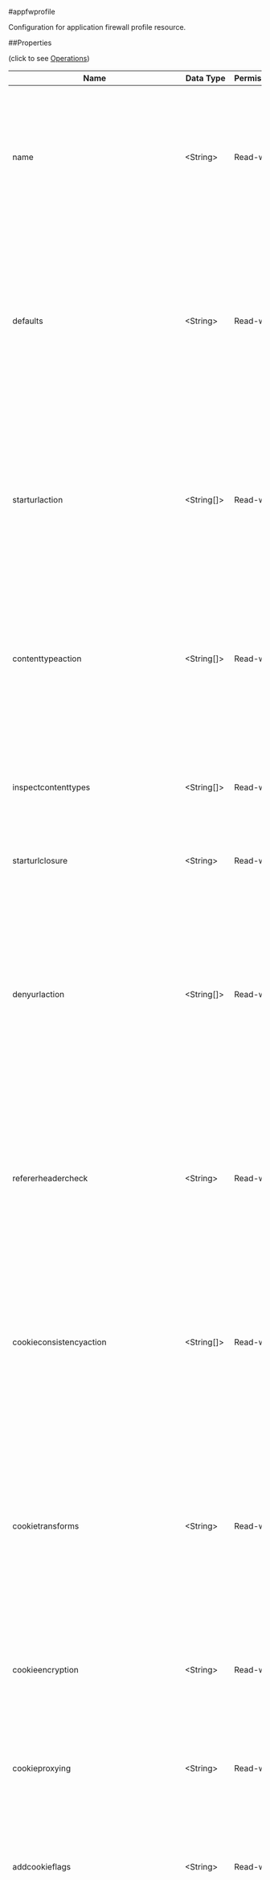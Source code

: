 #appfwprofile

Configuration for application firewall profile resource.


##Properties 
<span>(click to see [Operations](#operations))</span>


<table><thead><tr><th>Name</th><th> Data Type</th><th> Permissions</th><th>Description</th></tr></thead><tbody><tr><td>name</td><td>&lt;String></td><td>Read-write</td><td>Name for the profile. Must begin with a letter, number, or the underscore character (_), and must contain only letters, numbers, and the hyphen (-), period (.), pound (#), space ( ), at (@), equals (=), colon (:), and underscore (_) characters. Cannot be changed after the profile is added. The following requirement applies only to the NetScaler CLI: If the name includes one or more spaces, enclose the name in double or single quotation marks (for example, "my profile" or my profile).&lt;br>Minimum length = 1</td><tr><tr><td>defaults</td><td>&lt;String></td><td>Read-write</td><td>Default configuration to apply to the profile. Basic defaults are intended for standard content that requires little further configuration, such as static web site content. Advanced defaults are intended for specialized content that requires significant specialized configuration, such as heavily scripted or dynamic content. CLI users: When adding an application firewall profile, you can set either the defaults or the type, but not both. To set both options, create the profile by using the add appfw profile command, and then use the set appfw profile command to configure the other option.&lt;br>Possible values = basic, advanced</td><tr><tr><td>starturlaction</td><td>&lt;String[]></td><td>Read-write</td><td>One or more Start URL actions. Available settings function as follows: * Block - Block connections that violate this security check. * Learn - Use the learning engine to generate a list of exceptions to this security check. * Log - Log violations of this security check. * Stats - Generate statistics for this security check. * None - Disable all actions for this security check. CLI users: To enable one or more actions, type "set appfw profile -startURLaction" followed by the actions to be enabled. To turn off all actions, type "set appfw profile -startURLaction none".&lt;br>Possible values = none, block, learn, log, stats</td><tr><tr><td>contenttypeaction</td><td>&lt;String[]></td><td>Read-write</td><td>One or more Content-type actions. Available settings function as follows: * Block - Block connections that violate this security check. * Log - Log violations of this security check. * None - Disable all actions for this security check. CLI users: To enable one or more actions, type "set appfw profile -contentTypeaction" followed by the actions to be enabled. To turn off all actions, type "set appfw profile -contentTypeaction none".&lt;br>Possible values = none, block, learn, log, stats</td><tr><tr><td>inspectcontenttypes</td><td>&lt;String[]></td><td>Read-write</td><td>One or more InspectContentType lists. * application/x-www-form-urlencoded * multipart/form-data * text/x-gwt-rpc CLI users: To enable, type "set appfw profile -InspectContentTypes" followed by the content types to be inspected.&lt;br>Possible values = none, application/x-www-form-urlencoded, multipart/form-data, text/x-gwt-rpc</td><tr><tr><td>starturlclosure</td><td>&lt;String></td><td>Read-write</td><td>Toggle the state of Start URL Closure.&lt;br>Default value: OFF&lt;br>Possible values = ON, OFF</td><tr><tr><td>denyurlaction</td><td>&lt;String[]></td><td>Read-write</td><td>One or more Deny URL actions. Available settings function as follows: * Block - Block connections that violate this security check. * Log - Log violations of this security check. * Stats - Generate statistics for this security check. * None - Disable all actions for this security check. NOTE: The Deny URL check takes precedence over the Start URL check. If you enable blocking for the Deny URL check, the application firewall blocks any URL that is explicitly blocked by a Deny URL, even if the same URL would otherwise be allowed by the Start URL check. CLI users: To enable one or more actions, type "set appfw profile -denyURLaction" followed by the actions to be enabled. To turn off all actions, type "set appfw profile -denyURLaction none".&lt;br>Possible values = none, block, learn, log, stats</td><tr><tr><td>refererheadercheck</td><td>&lt;String></td><td>Read-write</td><td>Enable validation of Referer headers. Referer validation ensures that a web form that a user sends to your web site originally came from your web site, not an outside attacker. Although this parameter is part of the Start URL check, referer validation protects against cross-site request forgery (CSRF) attacks, not Start URL attacks.&lt;br>Default value: OFF&lt;br>Possible values = OFF, if_present, AlwaysExceptStartURLs, AlwaysExceptFirstRequest</td><tr><tr><td>cookieconsistencyaction</td><td>&lt;String[]></td><td>Read-write</td><td>One or more Cookie Consistency actions. Available settings function as follows: * Block - Block connections that violate this security check. * Learn - Use the learning engine to generate a list of exceptions to this security check. * Log - Log violations of this security check. * Stats - Generate statistics for this security check. * None - Disable all actions for this security check. CLI users: To enable one or more actions, type "set appfw profile -cookieConsistencyAction" followed by the actions to be enabled. To turn off all actions, type "set appfw profile -cookieConsistencyAction none".&lt;br>Default value: none&lt;br>Possible values = none, block, learn, log, stats</td><tr><tr><td>cookietransforms</td><td>&lt;String></td><td>Read-write</td><td>Perform the specified type of cookie transformation. Available settings function as follows: * Encryption - Encrypt cookies. * Proxying - Mask contents of server cookies by sending proxy cookie to users. * Cookie flags - Flag cookies as HTTP only to prevent scripts on users browser from accessing and possibly modifying them. CAUTION: Make sure that this parameter is set to ON if you are configuring any cookie transformations. If it is set to OFF, no cookie transformations are performed regardless of any other settings.&lt;br>Default value: OFF&lt;br>Possible values = ON, OFF</td><tr><tr><td>cookieencryption</td><td>&lt;String></td><td>Read-write</td><td>Type of cookie encryption. Available settings function as follows: * None - Do not encrypt cookies. * Decrypt Only - Decrypt encrypted cookies, but do not encrypt cookies. * Encrypt Session Only - Encrypt session cookies, but not permanent cookies. * Encrypt All - Encrypt all cookies.&lt;br>Default value: none&lt;br>Possible values = none, decryptOnly, encryptSessionOnly, encryptAll</td><tr><tr><td>cookieproxying</td><td>&lt;String></td><td>Read-write</td><td>Cookie proxy setting. Available settings function as follows: * None - Do not proxy cookies. * Session Only - Proxy session cookies by using the NetScaler session ID, but do not proxy permanent cookies.&lt;br>Default value: none&lt;br>Possible values = none, sessionOnly</td><tr><tr><td>addcookieflags</td><td>&lt;String></td><td>Read-write</td><td>Add the specified flags to cookies. Available settings function as follows: * None - Do not add flags to cookies. * HTTP Only - Add the HTTP Only flag to cookies, which prevents scripts from accessing cookies. * Secure - Add Secure flag to cookies. * All - Add both HTTPOnly and Secure flags to cookies.&lt;br>Default value: none&lt;br>Possible values = none, httpOnly, secure, all</td><tr><tr><td>fieldconsistencyaction</td><td>&lt;String[]></td><td>Read-write</td><td>One or more Form Field Consistency actions. Available settings function as follows: * Block - Block connections that violate this security check. * Learn - Use the learning engine to generate a list of exceptions to this security check. * Log - Log violations of this security check. * Stats - Generate statistics for this security check. * None - Disable all actions for this security check. CLI users: To enable one or more actions, type "set appfw profile -fieldConsistencyaction" followed by the actions to be enabled. To turn off all actions, type "set appfw profile -fieldConsistencyAction none".&lt;br>Default value: none&lt;br>Possible values = none, block, learn, log, stats</td><tr><tr><td>csrftagaction</td><td>&lt;String[]></td><td>Read-write</td><td>One or more Cross-Site Request Forgery (CSRF) Tagging actions. Available settings function as follows: * Block - Block connections that violate this security check. * Learn - Use the learning engine to generate a list of exceptions to this security check. * Log - Log violations of this security check. * Stats - Generate statistics for this security check. * None - Disable all actions for this security check. CLI users: To enable one or more actions, type "set appfw profile -CSRFTagAction" followed by the actions to be enabled. To turn off all actions, type "set appfw profile -CSRFTagAction none".&lt;br>Default value: none&lt;br>Possible values = none, block, learn, log, stats</td><tr><tr><td>crosssitescriptingaction</td><td>&lt;String[]></td><td>Read-write</td><td>One or more Cross-Site Scripting (XSS) actions. Available settings function as follows: * Block - Block connections that violate this security check. * Learn - Use the learning engine to generate a list of exceptions to this security check. * Log - Log violations of this security check. * Stats - Generate statistics for this security check. * None - Disable all actions for this security check. CLI users: To enable one or more actions, type "set appfw profile -crossSiteScriptingAction" followed by the actions to be enabled. To turn off all actions, type "set appfw profile -crossSiteScriptingAction none".&lt;br>Possible values = none, block, learn, log, stats</td><tr><tr><td>crosssitescriptingtransformunsafehtml</td><td>&lt;String></td><td>Read-write</td><td>Transform cross-site scripts. This setting configures the application firewall to disable dangerous HTML instead of blocking the request. CAUTION: Make sure that this parameter is set to ON if you are configuring any cross-site scripting transformations. If it is set to OFF, no cross-site scripting transformations are performed regardless of any other settings.&lt;br>Default value: OFF&lt;br>Possible values = ON, OFF</td><tr><tr><td>crosssitescriptingcheckcompleteurls</td><td>&lt;String></td><td>Read-write</td><td>Check complete URLs for cross-site scripts, instead of just the query portions of URLs.&lt;br>Default value: OFF&lt;br>Possible values = ON, OFF</td><tr><tr><td>sqlinjectionaction</td><td>&lt;String[]></td><td>Read-write</td><td>One or more HTML SQL Injection actions. Available settings function as follows: * Block - Block connections that violate this security check. * Learn - Use the learning engine to generate a list of exceptions to this security check. * Log - Log violations of this security check. * Stats - Generate statistics for this security check. * None - Disable all actions for this security check. CLI users: To enable one or more actions, type "set appfw profile -SQLInjectionAction" followed by the actions to be enabled. To turn off all actions, type "set appfw profile -SQLInjectionAction none".&lt;br>Possible values = none, block, learn, log, stats</td><tr><tr><td>sqlinjectiontransformspecialchars</td><td>&lt;String></td><td>Read-write</td><td>Transform injected SQL code. This setting configures the application firewall to disable SQL special strings instead of blocking the request. Since most SQL servers require a special string to activate an SQL keyword, in most cases a request that contains injected SQL code is safe if special strings are disabled. CAUTION: Make sure that this parameter is set to ON if you are configuring any SQL injection transformations. If it is set to OFF, no SQL injection transformations are performed regardless of any other settings.&lt;br>Default value: OFF&lt;br>Possible values = ON, OFF</td><tr><tr><td>sqlinjectiononlycheckfieldswithsqlchars</td><td>&lt;String></td><td>Read-write</td><td>Check only form fields that contain SQL special strings (characters) for injected SQL code. Most SQL servers require a special string to activate an SQL request, so SQL code without a special string is harmless to most SQL servers.&lt;br>Default value: ON&lt;br>Possible values = ON, OFF</td><tr><tr><td>sqlinjectiontype</td><td>&lt;String></td><td>Read-write</td><td>Available SQL injection types. -SQLSplChar : Checks for SQL Special Chars -SQLKeyword : Checks for SQL Keywords -SQLSplCharANDKeyword : Checks for both and blocks if both are found -SQLSplCharORKeyword : Checks for both and blocks if anyone is found.&lt;br>Default value: SQLSplCharANDKeyword&lt;br>Possible values = SQLSplChar, SQLKeyword, SQLSplCharORKeyword, SQLSplCharANDKeyword</td><tr><tr><td>sqlinjectionchecksqlwildchars</td><td>&lt;String></td><td>Read-write</td><td>Check for form fields that contain SQL wild chars .&lt;br>Default value: OFF&lt;br>Possible values = ON, OFF</td><tr><tr><td>fieldformataction</td><td>&lt;String[]></td><td>Read-write</td><td>One or more Field Format actions. Available settings function as follows: * Block - Block connections that violate this security check. * Learn - Use the learning engine to generate a list of suggested web form fields and field format assignments. * Log - Log violations of this security check. * Stats - Generate statistics for this security check. * None - Disable all actions for this security check. CLI users: To enable one or more actions, type "set appfw profile -fieldFormatAction" followed by the actions to be enabled. To turn off all actions, type "set appfw profile -fieldFormatAction none".&lt;br>Possible values = none, block, learn, log, stats</td><tr><tr><td>defaultfieldformattype</td><td>&lt;String></td><td>Read-write</td><td>Designate a default field type to be applied to web form fields that do not have a field type explicitly assigned to them.&lt;br>Minimum length = 1</td><tr><tr><td>defaultfieldformatminlength</td><td>&lt;Double></td><td>Read-write</td><td>Minimum length, in characters, for data entered into a field that is assigned the default field type. To disable the minimum and maximum length settings and allow data of any length to be entered into the field, set this parameter to zero (0).&lt;br>Default value: 0&lt;br>Minimum value = 0&lt;br>Maximum value = 65535</td><tr><tr><td>defaultfieldformatmaxlength</td><td>&lt;Double></td><td>Read-write</td><td>Maximum length, in characters, for data entered into a field that is assigned the default field type.&lt;br>Default value: 65535&lt;br>Minimum value = 1&lt;br>Maximum value = 65535</td><tr><tr><td>bufferoverflowaction</td><td>&lt;String[]></td><td>Read-write</td><td>One or more Buffer Overflow actions. Available settings function as follows: * Block - Block connections that violate this security check. * Log - Log violations of this security check. * Stats - Generate statistics for this security check. * None - Disable all actions for this security check. CLI users: To enable one or more actions, type "set appfw profile -bufferOverflowAction" followed by the actions to be enabled. To turn off all actions, type "set appfw profile -bufferOverflowAction none".&lt;br>Possible values = none, block, learn, log, stats</td><tr><tr><td>bufferoverflowmaxurllength</td><td>&lt;Double></td><td>Read-write</td><td>Maximum length, in characters, for URLs on your protected web sites. Requests with longer URLs are blocked.&lt;br>Default value: 1024&lt;br>Minimum value = 0&lt;br>Maximum value = 65535</td><tr><tr><td>bufferoverflowmaxheaderlength</td><td>&lt;Double></td><td>Read-write</td><td>Maximum length, in characters, for HTTP headers in requests sent to your protected web sites. Requests with longer headers are blocked.&lt;br>Default value: 4096&lt;br>Minimum value = 0&lt;br>Maximum value = 65535</td><tr><tr><td>bufferoverflowmaxcookielength</td><td>&lt;Double></td><td>Read-write</td><td>Maximum length, in characters, for cookies sent to your protected web sites. Requests with longer cookies are blocked.&lt;br>Default value: 4096&lt;br>Minimum value = 0&lt;br>Maximum value = 65535</td><tr><tr><td>creditcardaction</td><td>&lt;String[]></td><td>Read-write</td><td>One or more Credit Card actions. Available settings function as follows: * Block - Block connections that violate this security check. * Log - Log violations of this security check. * Stats - Generate statistics for this security check. * None - Disable all actions for this security check. CLI users: To enable one or more actions, type "set appfw profile -creditCardAction" followed by the actions to be enabled. To turn off all actions, type "set appfw profile -creditCardAction none".&lt;br>Default value: none&lt;br>Possible values = none, block, learn, log, stats</td><tr><tr><td>creditcard</td><td>&lt;String[]></td><td>Read-write</td><td>Credit card types that the application firewall should protect.&lt;br>Possible values = visa, mastercard, discover, amex, jcb, dinersclub</td><tr><tr><td>creditcardmaxallowed</td><td>&lt;Double></td><td>Read-write</td><td>Maximum number of credit card numbers that can appear on a web page served by your protected web sites. Pages that contain more credit card numbers are blocked.&lt;br>Minimum value = 0&lt;br>Maximum value = 255</td><tr><tr><td>creditcardxout</td><td>&lt;String></td><td>Read-write</td><td>Mask any credit card number detected in a response by replacing each digit, except the digits in the final group, with the letter "X.".&lt;br>Default value: OFF&lt;br>Possible values = ON, OFF</td><tr><tr><td>dosecurecreditcardlogging</td><td>&lt;String></td><td>Read-write</td><td>Setting this option logs credit card numbers in the response when the match is found.&lt;br>Default value: ON&lt;br>Possible values = ON, OFF</td><tr><tr><td>streaming</td><td>&lt;String></td><td>Read-write</td><td>Setting this option converts content-length form submission requests (requests with content-type "application/x-www-form-urlencoded" or "multipart/form-data") to chunked requests when atleast one of the following protections : SQL injection protection, XSS protection, form field consistency protection, starturl closure, CSRF tagging is enabled. Please make sure that the backend server accepts chunked requests before enabling this option.&lt;br>Default value: OFF&lt;br>Possible values = ON, OFF</td><tr><tr><td>trace</td><td>&lt;String></td><td>Read-write</td><td>Toggle the state of trace.&lt;br>Default value: OFF&lt;br>Possible values = ON, OFF</td><tr><tr><td>requestcontenttype</td><td>&lt;String></td><td>Read-write</td><td>Default Content-Type header for requests. A Content-Type header can contain 0-255 letters, numbers, and the hyphen (-) and underscore (_) characters.&lt;br>Minimum length = 1&lt;br>Maximum length = 255</td><tr><tr><td>responsecontenttype</td><td>&lt;String></td><td>Read-write</td><td>Default Content-Type header for responses. A Content-Type header can contain 0-255 letters, numbers, and the hyphen (-) and underscore (_) characters.&lt;br>Minimum length = 1&lt;br>Maximum length = 255</td><tr><tr><td>xmldosaction</td><td>&lt;String[]></td><td>Read-write</td><td>One or more XML Denial-of-Service (XDoS) actions. Available settings function as follows: * Block - Block connections that violate this security check. * Learn - Use the learning engine to generate a list of exceptions to this security check. * Log - Log violations of this security check. * Stats - Generate statistics for this security check. * None - Disable all actions for this security check. CLI users: To enable one or more actions, type "set appfw profile -XMLDoSAction" followed by the actions to be enabled. To turn off all actions, type "set appfw profile -XMLDoSAction none".&lt;br>Possible values = none, block, learn, log, stats</td><tr><tr><td>xmlformataction</td><td>&lt;String[]></td><td>Read-write</td><td>One or more XML Format actions. Available settings function as follows: * Block - Block connections that violate this security check. * Log - Log violations of this security check. * Stats - Generate statistics for this security check. * None - Disable all actions for this security check. CLI users: To enable one or more actions, type "set appfw profile -XMLFormatAction" followed by the actions to be enabled. To turn off all actions, type "set appfw profile -XMLFormatAction none".&lt;br>Possible values = none, block, learn, log, stats</td><tr><tr><td>xmlsqlinjectionaction</td><td>&lt;String[]></td><td>Read-write</td><td>One or more XML SQL Injection actions. Available settings function as follows: * Block - Block connections that violate this security check. * Log - Log violations of this security check. * Stats - Generate statistics for this security check. * None - Disable all actions for this security check. CLI users: To enable one or more actions, type "set appfw profile -XMLSQLInjectionAction" followed by the actions to be enabled. To turn off all actions, type "set appfw profile -XMLSQLInjectionAction none".&lt;br>Possible values = none, block, learn, log, stats</td><tr><tr><td>xmlsqlinjectiononlycheckfieldswithsqlchars</td><td>&lt;String></td><td>Read-write</td><td>Check only form fields that contain SQL special characters, which most SQL servers require before accepting an SQL command, for injected SQL.&lt;br>Default value: ON&lt;br>Possible values = ON, OFF</td><tr><tr><td>xmlsqlinjectiontype</td><td>&lt;String></td><td>Read-write</td><td>Available SQL injection types. -SQLSplChar : Checks for SQL Special Chars -SQLKeyword : Checks for SQL Keywords -SQLSplCharANDKeyword : Checks for both and blocks if both are found -SQLSplCharORKeyword : Checks for both and blocks if anyone is found.&lt;br>Default value: SQLSplCharANDKeyword&lt;br>Possible values = SQLSplChar, SQLKeyword, SQLSplCharORKeyword, SQLSplCharANDKeyword</td><tr><tr><td>xmlsqlinjectionchecksqlwildchars</td><td>&lt;String></td><td>Read-write</td><td>Check for form fields that contain SQL wild chars .&lt;br>Default value: OFF&lt;br>Possible values = ON, OFF</td><tr><tr><td>xmlsqlinjectionparsecomments</td><td>&lt;String></td><td>Read-write</td><td>Parse comments in XML Data and exempt those sections of the request that are from the XML SQL Injection check. You must configure the type of comments that the application firewall is to detect and exempt from this security check. Available settings function as follows: * Check all - Check all content. * ANSI - Exempt content that is part of an ANSI (Mozilla-style) comment. * Nested - Exempt content that is part of a nested (Microsoft-style) comment. * ANSI Nested - Exempt content that is part of any type of comment.&lt;br>Default value: checkall&lt;br>Possible values = checkall, ansi, nested, ansinested</td><tr><tr><td>xmlxssaction</td><td>&lt;String[]></td><td>Read-write</td><td>One or more XML Cross-Site Scripting actions. Available settings function as follows: * Block - Block connections that violate this security check. * Log - Log violations of this security check. * Stats - Generate statistics for this security check. * None - Disable all actions for this security check. CLI users: To enable one or more actions, type "set appfw profile -XMLXSSAction" followed by the actions to be enabled. To turn off all actions, type "set appfw profile -XMLXSSAction none".&lt;br>Possible values = none, block, learn, log, stats</td><tr><tr><td>xmlwsiaction</td><td>&lt;String[]></td><td>Read-write</td><td>One or more Web Services Interoperability (WSI) actions. Available settings function as follows: * Block - Block connections that violate this security check. * Learn - Use the learning engine to generate a list of exceptions to this security check. * Log - Log violations of this security check. * Stats - Generate statistics for this security check. * None - Disable all actions for this security check. CLI users: To enable one or more actions, type "set appfw profile -XMLWSIAction" followed by the actions to be enabled. To turn off all actions, type "set appfw profile -XMLWSIAction none".&lt;br>Possible values = none, block, learn, log, stats</td><tr><tr><td>xmlattachmentaction</td><td>&lt;String[]></td><td>Read-write</td><td>One or more XML Attachment actions. Available settings function as follows: * Block - Block connections that violate this security check. * Learn - Use the learning engine to generate a list of exceptions to this security check. * Log - Log violations of this security check. * Stats - Generate statistics for this security check. * None - Disable all actions for this security check. CLI users: To enable one or more actions, type "set appfw profile -XMLAttachmentAction" followed by the actions to be enabled. To turn off all actions, type "set appfw profile -XMLAttachmentAction none".&lt;br>Possible values = none, block, learn, log, stats</td><tr><tr><td>xmlvalidationaction</td><td>&lt;String[]></td><td>Read-write</td><td>One or more XML Validation actions. Available settings function as follows: * Block - Block connections that violate this security check. * Log - Log violations of this security check. * Stats - Generate statistics for this security check. * None - Disable all actions for this security check. CLI users: To enable one or more actions, type "set appfw profile -XMLValidationAction" followed by the actions to be enabled. To turn off all actions, type "set appfw profile -XMLValidationAction none".&lt;br>Possible values = none, block, learn, log, stats</td><tr><tr><td>xmlerrorobject</td><td>&lt;String></td><td>Read-write</td><td>Name to assign to the XML Error Object, which the application firewall displays when a user request is blocked. Must begin with a letter, number, or the underscore character \\(_\\), and must contain only letters, numbers, and the hyphen \\(-\\), period \\(.\\) pound \\(\\#\\), space \\( \\), at (@), equals \\(=\\), colon \\(:\\), and underscore characters. Cannot be changed after the XML error object is added. The following requirement applies only to the NetScaler CLI: If the name includes one or more spaces, enclose the name in double or single quotation marks \\(for example, "my XML error object" or my XML error object\\).&lt;br>Minimum length = 1</td><tr><tr><td>customsettings</td><td>&lt;String></td><td>Read-write</td><td>Object name for custom settings. This check is applicable to Profile Type: HTML, XML. .&lt;br>Minimum length = 1</td><tr><tr><td>signatures</td><td>&lt;String></td><td>Read-write</td><td>Object name for signatures. This check is applicable to Profile Type: HTML, XML. .&lt;br>Minimum length = 1</td><tr><tr><td>xmlsoapfaultaction</td><td>&lt;String[]></td><td>Read-write</td><td>One or more XML SOAP Fault Filtering actions. Available settings function as follows: * Block - Block connections that violate this security check. * Log - Log violations of this security check. * Stats - Generate statistics for this security check. * None - Disable all actions for this security check. * Remove - Remove all violations for this security check. CLI users: To enable one or more actions, type "set appfw profile -XMLSOAPFaultAction" followed by the actions to be enabled. To turn off all actions, type "set appfw profile -XMLSOAPFaultAction none".&lt;br>Possible values = none, block, log, remove, stats</td><tr><tr><td>usehtmlerrorobject</td><td>&lt;String></td><td>Read-write</td><td>Send an imported HTML Error object to a user when a request is blocked, instead of redirecting the user to the designated Error URL.&lt;br>Default value: OFF&lt;br>Possible values = ON, OFF</td><tr><tr><td>errorurl</td><td>&lt;String></td><td>Read-write</td><td>URL that application firewall uses as the Error URL.&lt;br>Minimum length = 1</td><tr><tr><td>htmlerrorobject</td><td>&lt;String></td><td>Read-write</td><td>Name to assign to the HTML Error Object. Must begin with a letter, number, or the underscore character \\(_\\), and must contain only letters, numbers, and the hyphen \\(-\\), period \\(.\\) pound \\(\\#\\), space \\( \\), at (@), equals \\(=\\), colon \\(:\\), and underscore characters. Cannot be changed after the HTML error object is added. The following requirement applies only to the NetScaler CLI: If the name includes one or more spaces, enclose the name in double or single quotation marks \\(for example, "my HTML error object" or my HTML error object\\).&lt;br>Minimum length = 1</td><tr><tr><td>logeverypolicyhit</td><td>&lt;String></td><td>Read-write</td><td>Log every profile match, regardless of security checks results.&lt;br>Default value: OFF&lt;br>Possible values = ON, OFF</td><tr><tr><td>stripcomments</td><td>&lt;String></td><td>Read-write</td><td>Strip HTML comments. This check is applicable to Profile Type: HTML. .&lt;br>Default value: OFF&lt;br>Possible values = ON, OFF</td><tr><tr><td>striphtmlcomments</td><td>&lt;String></td><td>Read-write</td><td>Strip HTML comments before forwarding a web page sent by a protected web site in response to a user request.&lt;br>Default value: none&lt;br>Possible values = none, all, exclude_script_tag</td><tr><tr><td>stripxmlcomments</td><td>&lt;String></td><td>Read-write</td><td>Strip XML comments before forwarding a web page sent by a protected web site in response to a user request.&lt;br>Default value: none&lt;br>Possible values = none, all</td><tr><tr><td>exemptclosureurlsfromsecuritychecks</td><td>&lt;String></td><td>Read-write</td><td>Exempt URLs that pass the Start URL closure check from SQL injection, cross-site script, field format and field consistency security checks at locations other than headers.&lt;br>Default value: ON&lt;br>Possible values = ON, OFF</td><tr><tr><td>defaultcharset</td><td>&lt;String></td><td>Read-write</td><td>Default character set for protected web pages. Web pages sent by your protected web sites in response to user requests are assigned this character set if the page does not already specify a character set. The character sets supported by the application firewall are: * iso-8859-1 (English US) * big5 (Chinese Traditional) * gb2312 (Chinese Simplified) * sjis (Japanese Shift-JIS) * euc-jp (Japanese EUC-JP) * iso-8859-9 (Turkish) * utf-8 (Unicode) * euc-kr (Korean).&lt;br>Minimum length = 1&lt;br>Maximum length = 31</td><tr><tr><td>postbodylimit</td><td>&lt;Double></td><td>Read-write</td><td>Maximum allowed HTTP post body size, in bytes.&lt;br>Default value: 20000000&lt;br>Minimum value = 0&lt;br>Maximum value = 1000000000</td><tr><tr><td>fileuploadmaxnum</td><td>&lt;Double></td><td>Read-write</td><td>Maximum allowed number of file uploads per form-submission request. The maximum setting (65535) allows an unlimited number of uploads.&lt;br>Default value: 65535&lt;br>Minimum value = 0&lt;br>Maximum value = 65535</td><tr><tr><td>canonicalizehtmlresponse</td><td>&lt;String></td><td>Read-write</td><td>Perform HTML entity encoding for any special characters in responses sent by your protected web sites.&lt;br>Default value: ON&lt;br>Possible values = ON, OFF</td><tr><tr><td>enableformtagging</td><td>&lt;String></td><td>Read-write</td><td>Enable tagging of web form fields for use by the Form Field Consistency and CSRF Form Tagging checks.&lt;br>Default value: ON&lt;br>Possible values = ON, OFF</td><tr><tr><td>sessionlessfieldconsistency</td><td>&lt;String></td><td>Read-write</td><td>Perform sessionless Field Consistency Checks.&lt;br>Default value: OFF&lt;br>Possible values = OFF, ON, postOnly</td><tr><tr><td>sessionlessurlclosure</td><td>&lt;String></td><td>Read-write</td><td>Enable session less URL Closure Checks. This check is applicable to Profile Type: HTML. .&lt;br>Default value: OFF&lt;br>Possible values = ON, OFF</td><tr><tr><td>semicolonfieldseparator</td><td>&lt;String></td><td>Read-write</td><td>Allow ; as a form field separator in URL queries and POST form bodies. .&lt;br>Default value: OFF&lt;br>Possible values = ON, OFF</td><tr><tr><td>excludefileuploadfromchecks</td><td>&lt;String></td><td>Read-write</td><td>Exclude uploaded files from Form checks.&lt;br>Default value: OFF&lt;br>Possible values = ON, OFF</td><tr><tr><td>sqlinjectionparsecomments</td><td>&lt;String></td><td>Read-write</td><td>Parse HTML comments and exempt them from the HTML SQL Injection check. You must specify the type of comments that the application firewall is to detect and exempt from this security check. Available settings function as follows: * Check all - Check all content. * ANSI - Exempt content that is part of an ANSI (Mozilla-style) comment. * Nested - Exempt content that is part of a nested (Microsoft-style) comment. * ANSI Nested - Exempt content that is part of any type of comment.&lt;br>Possible values = checkall, ansi, nested, ansinested</td><tr><tr><td>invalidpercenthandling</td><td>&lt;String></td><td>Read-write</td><td>Configure the method that the application firewall uses to handle percent-encoded names and values. Available settings function as follows: * apache_mode - Apache format. * asp_mode - Microsoft ASP format. * secure_mode - Secure format.&lt;br>Default value: secure_mode&lt;br>Possible values = apache_mode, asp_mode, secure_mode</td><tr><tr><td>type</td><td>&lt;String[]></td><td>Read-write</td><td>Application firewall profile type, which controls which security checks and settings are applied to content that is filtered with the profile. Available settings function as follows: * HTML - HTML-based web sites. * XML - XML-based web sites and services. * HTML XML (Web 2.0) - Sites that contain both HTML and XML content, such as ATOM feeds, blogs, and RSS feeds.&lt;br>Default value: HTML&lt;br>Possible values = HTML, XML</td><tr><tr><td>checkrequestheaders</td><td>&lt;String></td><td>Read-write</td><td>Check request headers as well as web forms for injected SQL and cross-site scripts.&lt;br>Default value: OFF&lt;br>Possible values = ON, OFF</td><tr><tr><td>optimizepartialreqs</td><td>&lt;String></td><td>Read-write</td><td>Optimize handle of HTTP partial requests i.e. those with range headers. Available settings are as follows: * ON - Partial requests by the client result in partial requests to the backend server in most cases. * OFF - Partial requests by the client are changed to full requests to the backend server.&lt;br>Default value: ON&lt;br>Possible values = ON, OFF</td><tr><tr><td>urldecoderequestcookies</td><td>&lt;String></td><td>Read-write</td><td>URL Decode request cookies before subjecting them to SQL and cross-site scripting checks.&lt;br>Default value: OFF&lt;br>Possible values = ON, OFF</td><tr><tr><td>comment</td><td>&lt;String></td><td>Read-write</td><td>Any comments about the purpose of profile, or other useful information about the profile.</td><tr><tr><td>archivename</td><td>&lt;String></td><td>Read-write</td><td>Source for tar archive.&lt;br>Minimum length = 1&lt;br>Maximum length = 31</td><tr><tr><td>csrftag</td><td>&lt;String></td><td>Read-only</td><td>The web form originating URL.</td><tr><tr><td>state</td><td>&lt;String></td><td>Read-only</td><td>Enabled.&lt;br>Possible values = ENABLED, DISABLED</td><tr><tr><td>builtin</td><td>&lt;Boolean></td><td>Read-only</td><td>Indicates that a profile is a built-in entity.</td><tr><tr><td>__count</td><td>&lt;Double></td><td>Read-only</td><td>count parameter</td><tr></tbody></table>
##Operations 
<span>(click to see [Properties](#properties))</span>


[ADD](#add) | [DELETE](#delete) | [UPDATE](#update) | [UNSET](#unset) | [RESTORE](#restore) | [GET (ALL)](#get-(all)) | [GET](#get) | [COUNT](#count)


Some options that you can use for each operations:
<ul><li><p><b>Getting warnings in response:</b> NITRO allows you to get warnings in an operation by specifying the "warning" query parameter as "yes". For example, to get warnings while connecting to the NetScaler appliance, the URL is as follows:</p><p>http://<span style="color:green;font-style:italic;">&lt;netscaler-ip-address&gt;</span>/nitro/v1/config/login?warning=yes</p><p>If any, the warnings are displayed in the response payload with the HTTP code "209 X-NITRO-WARNING".</p></li><li><p><b>Authenticated access for individual NITRO operations:</b> NITRO allows you to logon to the NetScaler appliance to perform individual operations. You can use this option instead of creating a NITRO session (using the login object) and then using that session to perform all operations,</p><p>To do this, you must specify the username and password in the request header of the NITRO request as follows:</p><p>X-NITRO-USER:<span style="color:green;font-style:italic;">&lt;username&gt;</span></p><p>X-NITRO-PASS:<span style="color:green;font-style:italic;">&lt;password&gt;</span></p><p><b>Note:</b> In such cases, make sure that the request header DOES not include the following:</p><p>Cookie:NITRO_AUTH_TOKEN=<span style="color:green;font-style:italic;">&lt;tokenvalue&gt;</span></p></li></ul>



***Note:*** 
Mandatory parameters are marked in <span style="color:#FF0000;">red</span> and placeholder content is marked in <span style="color:green;font-style:italic">&lt;green&gt;</span>.

###add



URL: http://&lt;NSIP&gt;/nitro/v1/config/
HTTP Method: POST
Request Payload: ```object={"params":{      "warning":<String_value>,      "onerror":<String_value>},"sessionid":"##sessionid","appfwprofile":{      "name":<String_value>,      "defaults":<String_value>,      "starturlaction":<String[]_value>,      "contenttypeaction":<String[]_value>,      "inspectcontenttypes":<String[]_value>,      "starturlclosure":<String_value>,      "denyurlaction":<String[]_value>,      "refererheadercheck":<String_value>,      "cookieconsistencyaction":<String[]_value>,      "cookietransforms":<String_value>,      "cookieencryption":<String_value>,      "cookieproxying":<String_value>,      "addcookieflags":<String_value>,      "fieldconsistencyaction":<String[]_value>,      "csrftagaction":<String[]_value>,      "crosssitescriptingaction":<String[]_value>,      "crosssitescriptingtransformunsafehtml":<String_value>,      "crosssitescriptingcheckcompleteurls":<String_value>,      "sqlinjectionaction":<String[]_value>,      "sqlinjectiontransformspecialchars":<String_value>,      "sqlinjectiononlycheckfieldswithsqlchars":<String_value>,      "sqlinjectiontype":<String_value>,      "sqlinjectionchecksqlwildchars":<String_value>,      "fieldformataction":<String[]_value>,      "defaultfieldformattype":<String_value>,      "defaultfieldformatminlength":<Double_value>,      "defaultfieldformatmaxlength":<Double_value>,      "bufferoverflowaction":<String[]_value>,      "bufferoverflowmaxurllength":<Double_value>,      "bufferoverflowmaxheaderlength":<Double_value>,      "bufferoverflowmaxcookielength":<Double_value>,      "creditcardaction":<String[]_value>,      "creditcard":<String[]_value>,      "creditcardmaxallowed":<Double_value>,      "creditcardxout":<String_value>,      "dosecurecreditcardlogging":<String_value>,      "streaming":<String_value>,      "trace":<String_value>,      "requestcontenttype":<String_value>,      "responsecontenttype":<String_value>,      "xmldosaction":<String[]_value>,      "xmlformataction":<String[]_value>,      "xmlsqlinjectionaction":<String[]_value>,      "xmlsqlinjectiononlycheckfieldswithsqlchars":<String_value>,      "xmlsqlinjectiontype":<String_value>,      "xmlsqlinjectionchecksqlwildchars":<String_value>,      "xmlsqlinjectionparsecomments":<String_value>,      "xmlxssaction":<String[]_value>,      "xmlwsiaction":<String[]_value>,      "xmlattachmentaction":<String[]_value>,      "xmlvalidationaction":<String[]_value>,      "xmlerrorobject":<String_value>,      "customsettings":<String_value>,      "signatures":<String_value>,      "xmlsoapfaultaction":<String[]_value>,      "usehtmlerrorobject":<String_value>,      "errorurl":<String_value>,      "htmlerrorobject":<String_value>,      "logeverypolicyhit":<String_value>,      "stripcomments":<String_value>,      "striphtmlcomments":<String_value>,      "stripxmlcomments":<String_value>,      "exemptclosureurlsfromsecuritychecks":<String_value>,      "defaultcharset":<String_value>,      "postbodylimit":<Double_value>,      "fileuploadmaxnum":<Double_value>,      "canonicalizehtmlresponse":<String_value>,      "enableformtagging":<String_value>,      "sessionlessfieldconsistency":<String_value>,      "sessionlessurlclosure":<String_value>,      "semicolonfieldseparator":<String_value>,      "excludefileuploadfromchecks":<String_value>,      "sqlinjectionparsecomments":<String_value>,      "invalidpercenthandling":<String_value>,      "type":<String[]_value>,      "checkrequestheaders":<String_value>,      "optimizepartialreqs":<String_value>,      "urldecoderequestcookies":<String_value>,      "comment":<String_value>,}}```
Response Payload: 
{ "errorcode": 0, "message": "Done", "severity": <String_value> }


###delete



URL: http://&lt;NSIP&gt;/nitro/v1/config/appfwprofile/name_value&lt;String&gt;
Query-parameters:
warning
http://&lt;NS_IP&gt;/nitro/v1/config/appfwprofile/name_value&lt;String&gt;?warning=yes
Use this query parameter to get warnings in nitro response. If this field is set to YES, warning message will be sent in 'message' field and 'WARNING' value is set in severity field of the response in case there is a



HTTP Method: DELETE
Response Payload: 
{ "errorcode": 0, "message": "Done", "severity": <String_value> }


###update



URL: http://&lt;NSIP&gt;/nitro/v1/config/
HTTP Method: PUT
Request Payload: ```{"params": {      "warning":<String_value>,      "onerror":<String_value>"},sessionid":"##sessionid","appfwprofile":{      "name":<String_value>,      "starturlaction":<String[]_value>,      "contenttypeaction":<String[]_value>,      "inspectcontenttypes":<String[]_value>,      "starturlclosure":<String_value>,      "denyurlaction":<String[]_value>,      "refererheadercheck":<String_value>,      "cookieconsistencyaction":<String[]_value>,      "cookietransforms":<String_value>,      "cookieencryption":<String_value>,      "cookieproxying":<String_value>,      "addcookieflags":<String_value>,      "fieldconsistencyaction":<String[]_value>,      "csrftagaction":<String[]_value>,      "crosssitescriptingaction":<String[]_value>,      "crosssitescriptingtransformunsafehtml":<String_value>,      "crosssitescriptingcheckcompleteurls":<String_value>,      "sqlinjectionaction":<String[]_value>,      "sqlinjectiontransformspecialchars":<String_value>,      "sqlinjectiononlycheckfieldswithsqlchars":<String_value>,      "sqlinjectiontype":<String_value>,      "sqlinjectionchecksqlwildchars":<String_value>,      "fieldformataction":<String[]_value>,      "defaultfieldformattype":<String_value>,      "defaultfieldformatminlength":<Double_value>,      "defaultfieldformatmaxlength":<Double_value>,      "bufferoverflowaction":<String[]_value>,      "bufferoverflowmaxurllength":<Double_value>,      "bufferoverflowmaxheaderlength":<Double_value>,      "bufferoverflowmaxcookielength":<Double_value>,      "creditcardaction":<String[]_value>,      "creditcard":<String[]_value>,      "creditcardmaxallowed":<Double_value>,      "creditcardxout":<String_value>,      "dosecurecreditcardlogging":<String_value>,      "streaming":<String_value>,      "trace":<String_value>,      "requestcontenttype":<String_value>,      "responsecontenttype":<String_value>,      "xmldosaction":<String[]_value>,      "xmlformataction":<String[]_value>,      "xmlsqlinjectionaction":<String[]_value>,      "xmlsqlinjectiononlycheckfieldswithsqlchars":<String_value>,      "xmlsqlinjectiontype":<String_value>,      "xmlsqlinjectionchecksqlwildchars":<String_value>,      "xmlsqlinjectionparsecomments":<String_value>,      "xmlxssaction":<String[]_value>,      "xmlwsiaction":<String[]_value>,      "xmlattachmentaction":<String[]_value>,      "xmlvalidationaction":<String[]_value>,      "xmlerrorobject":<String_value>,      "customsettings":<String_value>,      "signatures":<String_value>,      "xmlsoapfaultaction":<String[]_value>,      "usehtmlerrorobject":<String_value>,      "errorurl":<String_value>,      "htmlerrorobject":<String_value>,      "logeverypolicyhit":<String_value>,      "stripcomments":<String_value>,      "striphtmlcomments":<String_value>,      "stripxmlcomments":<String_value>,      "exemptclosureurlsfromsecuritychecks":<String_value>,      "defaultcharset":<String_value>,      "postbodylimit":<Double_value>,      "fileuploadmaxnum":<Double_value>,      "canonicalizehtmlresponse":<String_value>,      "enableformtagging":<String_value>,      "sessionlessfieldconsistency":<String_value>,      "sessionlessurlclosure":<String_value>,      "semicolonfieldseparator":<String_value>,      "excludefileuploadfromchecks":<String_value>,      "sqlinjectionparsecomments":<String_value>,      "invalidpercenthandling":<String_value>,      "type":<String[]_value>,      "checkrequestheaders":<String_value>,      "optimizepartialreqs":<String_value>,      "urldecoderequestcookies":<String_value>,      "comment":<String_value>,}}```
Response Payload: 
{ "errorcode": 0, "message": "Done", "severity": <String_value> }


###unset



URL: http://&lt;NSIP&gt;/nitro/v1/config/
HTTP Method: POST
Request Payload: ```object={"params":{      "warning":<String_value>,      "onerror":<String_value>,      "action":"unset"},"sessionid":"##sessionid","appfwprofile":{      "name":<String_value>,      "starturlaction":true,      "contenttypeaction":true,      "inspectcontenttypes":true,      "starturlclosure":true,      "denyurlaction":true,      "refererheadercheck":true,      "cookieconsistencyaction":true,      "cookietransforms":true,      "cookieencryption":true,      "cookieproxying":true,      "addcookieflags":true,      "fieldconsistencyaction":true,      "csrftagaction":true,      "crosssitescriptingaction":true,      "crosssitescriptingtransformunsafehtml":true,      "crosssitescriptingcheckcompleteurls":true,      "sqlinjectionaction":true,      "sqlinjectiontransformspecialchars":true,      "sqlinjectiononlycheckfieldswithsqlchars":true,      "sqlinjectiontype":true,      "sqlinjectionchecksqlwildchars":true,      "fieldformataction":true,      "defaultfieldformattype":true,      "defaultfieldformatminlength":true,      "defaultfieldformatmaxlength":true,      "bufferoverflowaction":true,      "bufferoverflowmaxurllength":true,      "bufferoverflowmaxheaderlength":true,      "bufferoverflowmaxcookielength":true,      "creditcardaction":true,      "creditcard":true,      "creditcardmaxallowed":true,      "creditcardxout":true,      "dosecurecreditcardlogging":true,      "streaming":true,      "trace":true,      "requestcontenttype":true,      "responsecontenttype":true,      "xmldosaction":true,      "xmlformataction":true,      "xmlsqlinjectionaction":true,      "xmlsqlinjectiononlycheckfieldswithsqlchars":true,      "xmlsqlinjectiontype":true,      "xmlsqlinjectionchecksqlwildchars":true,      "xmlsqlinjectionparsecomments":true,      "xmlxssaction":true,      "xmlwsiaction":true,      "xmlattachmentaction":true,      "xmlvalidationaction":true,      "xmlerrorobject":true,      "customsettings":true,      "signatures":true,      "xmlsoapfaultaction":true,      "usehtmlerrorobject":true,      "errorurl":true,      "htmlerrorobject":true,      "logeverypolicyhit":true,      "stripcomments":true,      "striphtmlcomments":true,      "stripxmlcomments":true,      "exemptclosureurlsfromsecuritychecks":true,      "defaultcharset":true,      "postbodylimit":true,      "fileuploadmaxnum":true,      "canonicalizehtmlresponse":true,      "enableformtagging":true,      "sessionlessfieldconsistency":true,      "sessionlessurlclosure":true,      "semicolonfieldseparator":true,      "excludefileuploadfromchecks":true,      "sqlinjectionparsecomments":true,      "invalidpercenthandling":true,      "type":true,      "checkrequestheaders":true,      "optimizepartialreqs":true,      "urldecoderequestcookies":true,      "comment":true,}}```
Response Payload: 
{ "errorcode": 0, "message": "Done", "severity": <String_value> }


###restore



URL: http://&lt;NSIP&gt;/nitro/v1/config/
HTTP Method: POST
Request Payload: ```object={"params":{      "warning":<String_value>,      "onerror":<String_value>,      "action":"restore"},"sessionid":"##sessionid","appfwprofile":{      "archivename":<String_value>,}}```
Response Payload: 
{ "errorcode": 0, "message": "Done", "severity": <String_value> }


###get (all)



URL: http://&lt;NSIP&gt;/nitro/v1/config/appfwprofile
Query-parameters:
filter
http://&lt;NSIP&gt;/nitro/v1/config/appfwprofile?filter=property-name1:property-val1,property-name2:property-val2
Use this query-parameter to get the filtered set of appfwprofile resources configured on NetScaler.Filtering can be done on any of the properties of the resource.


view
http://&lt;NS_IP&gt;/nitro/v1/config/appfwprofile?view=summary
Use this query-parameter to get the summary output of appfwprofile resources configured on NetScaler.


pagesize=#no;pageno=#no
http://&lt;NS_IP&gt;/nitro/v1/config/appfwprofile?pagesize=#no;pageno=#no
Use this query-parameter to get the appfwprofile resources in chunks.


warning
http://&lt;NS_IP&gt;/nitro/v1/config/appfwprofile?warning=yes
Use this query parameter to get warnings in nitro response. If this field is set to YES, warning message will be sent in 'message' field and 'WARNING' value is set in severity field of the response in case there is a



HTTP Method: GET
Response Payload: ```{ "errorcode": 0, "message": "Done", "severity": <String_value>, "appfwprofile": [ {      "name":<String_value>,      "type":<String[]_value>,      "defaults":<String_value>,      "usehtmlerrorobject":<String_value>,      "errorurl":<String_value>,      "htmlerrorobject":<String_value>,      "logeverypolicyhit":<String_value>,      "stripcomments":<String_value>,      "striphtmlcomments":<String_value>,      "stripxmlcomments":<String_value>,      "defaultcharset":<String_value>,      "postbodylimit":<Double_value>,      "fileuploadmaxnum":<Double_value>,      "canonicalizehtmlresponse":<String_value>,      "enableformtagging":<String_value>,      "sessionlessfieldconsistency":<String_value>,      "sessionlessurlclosure":<String_value>,      "semicolonfieldseparator":<String_value>,      "excludefileuploadfromchecks":<String_value>,      "sqlinjectionparsecomments":<String_value>,      "checkrequestheaders":<String_value>,      "optimizepartialreqs":<String_value>,      "urldecoderequestcookies":<String_value>,      "comment":<String_value>,      "starturlaction":<String[]_value>,      "contenttypeaction":<String[]_value>,      "inspectcontenttypes":<String[]_value>,      "starturlclosure":<String_value>,      "denyurlaction":<String[]_value>,      "refererheadercheck":<String_value>,      "csrftagaction":<String[]_value>,      "csrftag":<String_value>,      "crosssitescriptingaction":<String[]_value>,      "crosssitescriptingtransformunsafehtml":<String_value>,      "crosssitescriptingcheckcompleteurls":<String_value>,      "exemptclosureurlsfromsecuritychecks":<String_value>,      "sqlinjectionaction":<String[]_value>,      "sqlinjectiontransformspecialchars":<String_value>,      "sqlinjectiononlycheckfieldswithsqlchars":<String_value>,      "sqlinjectiontype":<String_value>,      "sqlinjectionchecksqlwildchars":<String_value>,      "invalidpercenthandling":<String_value>,      "fieldconsistencyaction":<String[]_value>,      "cookieconsistencyaction":<String[]_value>,      "cookietransforms":<String_value>,      "cookieencryption":<String_value>,      "cookieproxying":<String_value>,      "addcookieflags":<String_value>,      "bufferoverflowaction":<String[]_value>,      "bufferoverflowmaxurllength":<Double_value>,      "bufferoverflowmaxheaderlength":<Double_value>,      "bufferoverflowmaxcookielength":<Double_value>,      "fieldformataction":<String[]_value>,      "defaultfieldformattype":<String_value>,      "defaultfieldformatminlength":<Double_value>,      "defaultfieldformatmaxlength":<Double_value>,      "creditcardaction":<String[]_value>,      "creditcard":<String[]_value>,      "creditcardmaxallowed":<Double_value>,      "creditcardxout":<String_value>,      "dosecurecreditcardlogging":<String_value>,      "streaming":<String_value>,      "trace":<String_value>,      "requestcontenttype":<String_value>,      "responsecontenttype":<String_value>,      "xmlerrorobject":<String_value>,      "signatures":<String_value>,      "xmlformataction":<String[]_value>,      "xmldosaction":<String[]_value>,      "xmlsqlinjectionaction":<String[]_value>,      "xmlsqlinjectiononlycheckfieldswithsqlchars":<String_value>,      "xmlsqlinjectiontype":<String_value>,      "xmlsqlinjectionchecksqlwildchars":<String_value>,      "xmlsqlinjectionparsecomments":<String_value>,      "xmlxssaction":<String[]_value>,      "xmlwsiaction":<String[]_value>,      "xmlattachmentaction":<String[]_value>,      "xmlvalidationaction":<String[]_value>,      "xmlsoapfaultaction":<String[]_value>,      "state":<String_value>,      "builtin":<Boolean_value>}]}```



###get



URL: http://&lt;NS_IP&gt;/nitro/v1/config/appfwprofile/name_value&lt;String&gt;
HTTP Method: GET
Response Payload: ```{ "errorcode": 0, "message": "Done", "appfwprofile": [ {      "name":<String_value>,      "type":<String[]_value>,      "defaults":<String_value>,      "usehtmlerrorobject":<String_value>,      "errorurl":<String_value>,      "htmlerrorobject":<String_value>,      "logeverypolicyhit":<String_value>,      "stripcomments":<String_value>,      "striphtmlcomments":<String_value>,      "stripxmlcomments":<String_value>,      "defaultcharset":<String_value>,      "postbodylimit":<Double_value>,      "fileuploadmaxnum":<Double_value>,      "canonicalizehtmlresponse":<String_value>,      "enableformtagging":<String_value>,      "sessionlessfieldconsistency":<String_value>,      "sessionlessurlclosure":<String_value>,      "semicolonfieldseparator":<String_value>,      "excludefileuploadfromchecks":<String_value>,      "sqlinjectionparsecomments":<String_value>,      "checkrequestheaders":<String_value>,      "optimizepartialreqs":<String_value>,      "urldecoderequestcookies":<String_value>,      "comment":<String_value>,      "starturlaction":<String[]_value>,      "contenttypeaction":<String[]_value>,      "inspectcontenttypes":<String[]_value>,      "starturlclosure":<String_value>,      "denyurlaction":<String[]_value>,      "refererheadercheck":<String_value>,      "csrftagaction":<String[]_value>,      "csrftag":<String_value>,      "crosssitescriptingaction":<String[]_value>,      "crosssitescriptingtransformunsafehtml":<String_value>,      "crosssitescriptingcheckcompleteurls":<String_value>,      "exemptclosureurlsfromsecuritychecks":<String_value>,      "sqlinjectionaction":<String[]_value>,      "sqlinjectiontransformspecialchars":<String_value>,      "sqlinjectiononlycheckfieldswithsqlchars":<String_value>,      "sqlinjectiontype":<String_value>,      "sqlinjectionchecksqlwildchars":<String_value>,      "invalidpercenthandling":<String_value>,      "fieldconsistencyaction":<String[]_value>,      "cookieconsistencyaction":<String[]_value>,      "cookietransforms":<String_value>,      "cookieencryption":<String_value>,      "cookieproxying":<String_value>,      "addcookieflags":<String_value>,      "bufferoverflowaction":<String[]_value>,      "bufferoverflowmaxurllength":<Double_value>,      "bufferoverflowmaxheaderlength":<Double_value>,      "bufferoverflowmaxcookielength":<Double_value>,      "fieldformataction":<String[]_value>,      "defaultfieldformattype":<String_value>,      "defaultfieldformatminlength":<Double_value>,      "defaultfieldformatmaxlength":<Double_value>,      "creditcardaction":<String[]_value>,      "creditcard":<String[]_value>,      "creditcardmaxallowed":<Double_value>,      "creditcardxout":<String_value>,      "dosecurecreditcardlogging":<String_value>,      "streaming":<String_value>,      "trace":<String_value>,      "requestcontenttype":<String_value>,      "responsecontenttype":<String_value>,      "xmlerrorobject":<String_value>,      "signatures":<String_value>,      "xmlformataction":<String[]_value>,      "xmldosaction":<String[]_value>,      "xmlsqlinjectionaction":<String[]_value>,      "xmlsqlinjectiononlycheckfieldswithsqlchars":<String_value>,      "xmlsqlinjectiontype":<String_value>,      "xmlsqlinjectionchecksqlwildchars":<String_value>,      "xmlsqlinjectionparsecomments":<String_value>,      "xmlxssaction":<String[]_value>,      "xmlwsiaction":<String[]_value>,      "xmlattachmentaction":<String[]_value>,      "xmlvalidationaction":<String[]_value>,      "xmlsoapfaultaction":<String[]_value>,      "state":<String_value>,      "builtin":<Boolean_value>}]}```



###count



URL: http://&lt;NS_IP&gt;/nitro/v1/config/appfwprofile?count=yes
HTTP Method: GET
Response Payload: 
{ "errorcode": 0, "message": "Done",appfwprofile: [ { "__count": "#no"} ] }


